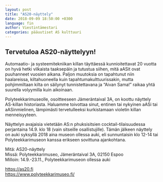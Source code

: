 ```yaml
---
layout: post
title: "AS20-näyttely"
date: 2018-09-09 18:50:00 +0300
language: fin
author: Viestintämestari
categories: pääuutiset AS kulttuuri
---
```

## Tervetuloa AS20-näyttelyyn! 

Automaatio- ja systeemitekniikan killan täyttäessä kunnioitettavat 20 vuotta on hyvä hetki vilkaista taaksepäin ja tutustua siihen, mitä aASit ovat puuhanneet vuosien aikana. Paljon muutoksia on tapahtunut niin haalareissa, kiltahuoneella kuin tapahtumakulttuurissakin, mutta pohjimmiltaan kilta on säilynyt tunnistettavana ja “Aivan Sama!” raikaa yhtä suurella volyymilla kuin aikoinaan. 

Polyteekkarimuseolle, osoitteeseen Jämeräntaival 3A, on koottu näyttely AS-killan historiasta. Haluamme toivottaa sinut, entinen tai nykyinen aASi tai aASinmielinen, lämpimästi tervetulleeksi kurkistamaan violetin killan menneisyyteen.

Näyttelyn avajaisia vietetään AS:n phuksisitsien cocktail-tilaisuudessa perjantaina 14.9. klo 18 (vain sitseille osallistujille). Tämän jälkeen näyttely on auki syksyllä 2018 aina museon ollessa auki, eli sunnuntaisin klo 12-14 tai Polyteekkarimuseon kanssa erikseen sovittuna ajankohtana.

Mitä: AS20-näyttely<br>
Missä: Polyteekkarimuseo, Jämeräntaival 3A, 02150 Espoo<br>
Milloin: 14.9.-23.11., Polyteekkarimuseon ollessa auki

<https://as20.fi><br>
<https://www.polyteekkarimuseo.fi/>